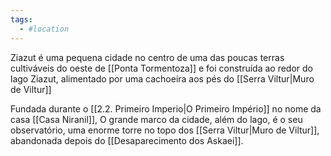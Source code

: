 ```yaml
---
tags:
  - #location
---
```

 Ziazut é uma pequena cidade no centro de uma das poucas terras cultiváveis do oeste de [[Ponta Tormentoza]] e foi construída ao redor do lago Ziazut, alimentado por uma cachoeira aos pés do [[Serra Viltur|Muro de Viltur]] 
 
 Fundada durante o [[2.2. Primeiro Imperio|O Primeiro Império]] no nome da casa [[Casa Niranil]], O grande marco da cidade, além do lago, é o seu observatório, uma enorme torre no topo dos [[Serra Viltur|Muro de Viltur]], abandonada depois do [[Desaparecimento dos Askaei]].
 